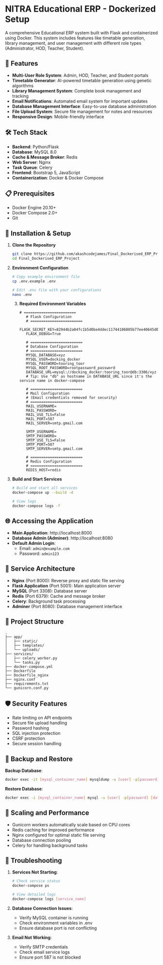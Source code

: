 # NITRA Educational ERP - Dockerized Setup

A comprehensive Educational ERP system built with Flask and containerized using Docker. This system includes features like timetable generation, library management, and user management with different role types (Administrator, HOD, Teacher, Student).

## 🚀 Features

- **Multi-User Role System**: Admin, HOD, Teacher, and Student portals
- **Timetable Generator**: AI-powered timetable generation using genetic algorithms
- **Library Management System**: Complete book management and tracking
- **Email Notifications**: Automated email system for important updates
- **Database Management Interface**: Easy-to-use database administration
- **File Upload System**: Secure file management for notes and resources
- **Responsive Design**: Mobile-friendly interface

## 🛠 Tech Stack

- **Backend**: Python/Flask
- **Database**: MySQL 8.0
- **Cache & Message Broker**: Redis
- **Web Server**: Nginx
- **Task Queue**: Celery
- **Frontend**: Bootstrap 5, JavaScript
- **Containerization**: Docker & Docker Compose

## 📋 Prerequisites

- Docker Engine 20.10+
- Docker Compose 2.0+
- Git

## 🔧 Installation & Setup

1. **Clone the Repository**
   ```bash
   git clone https://github.com/akashcodejames/Final_Dockerised_ERP_Project.git
   cd Final_Dockerised_ERP_Project
   ```

2. **Environment Configuration**
   ```bash
   # Copy example environment file
   cp .env.example .env
   
   # Edit .env file with your configurations
   nano .env
   ```

   3. **Required Environment Variables**
      ```env
      # ========================
         # Flask Configuration
         # ========================
         FLASK_SECRET_KEY=82944b2a04fc1b5d0be4ddec11744106005b77ee40645d0142b5bb2bf1601f64
         FLASK_DEBUG=True
      
         # ========================
         # Database Configuration
         # ========================
         MYSQL_DATABASE=xyz
         MYSQL_USER=docking_docker
         MYSQL_PASSWORD=tooring_toor
         MYSQL_ROOT_PASSWORD=rootpassword_password
         DATABASE_URL=mysql://docking_docker:tooring_toor@db:3306/xyz
         # Tip: Use "db" as hostname in DATABASE_URL since it's the service name in docker-compose
      
         # ========================
         # Mail Configuration
         # (Email credentials removed for security)
         # ========================
         MAIL_USERNAME=
         MAIL_PASSWORD=
         MAIL_USE_TLS=False
         MAIL_PORT=587
         MAIL_SERVER=smtp.gmail.com
      
         SMTP_USERNAME=
         SMTP_PASSWORD=
         SMTP_USE_TLS=False
         SMTP_PORT=587
         SMTP_SERVER=smtp.gmail.com
      
         # ========================
         # Redis Configuration
         # ========================
         REDIS_HOST=redis
      ```

4. **Build and Start Services**
   ```bash
   # Build and start all services
   docker-compose up --build -d
   
   # View logs
   docker-compose logs -f
   ```

## 🌐 Accessing the Application

- **Main Application**: http://localhost:8000
- **Database Admin (Adminer)**: http://localhost:8080
- **Default Admin Login**:
  - Email: `admin@example.com`
  - Password: `admin123`

## 🔌 Service Architecture

- **Nginx** (Port 8000): Reverse proxy and static file serving
- **Flask Application** (Port 5001): Main application server
- **MySQL** (Port 3308): Database server
- **Redis** (Port 6379): Cache and message broker
- **Celery**: Background task processing
- **Adminer** (Port 8080): Database management interface

## 📁 Project Structure

```
.
├── app/
│   ├── static/
│   ├── templates/
│   └── uploads/
├── services/
│   ├── celery_worker.py
│   └── tasks.py
├── docker-compose.yml
├── Dockerfile
├── Dockerfile_nginx
├── nginx.conf
├── requirements.txt
└── gunicorn.conf.py
```

## 🛡 Security Features

- Rate limiting on API endpoints
- Secure file upload handling
- Password hashing
- SQL injection protection
- CSRF protection
- Secure session handling

## 💾 Backup and Restore

**Backup Database**:
```bash
docker exec -it [mysql_container_name] mysqldump -u [user] -p[password] [database_name] > backup.sql
```

**Restore Database**:
```bash
docker exec -i [mysql_container_name] mysql -u [user] -p[password] [database_name] < backup.sql
```

## 🔄 Scaling and Performance

- Gunicorn workers automatically scale based on CPU cores
- Redis caching for improved performance
- Nginx configured for optimal static file serving
- Database connection pooling
- Celery for handling background tasks

## 🐛 Troubleshooting

1. **Services Not Starting**:
   ```bash
   # Check service status
   docker-compose ps
   
   # View detailed logs
   docker-compose logs [service_name]
   ```

2. **Database Connection Issues**:
   - Verify MySQL container is running
   - Check environment variables in .env
   - Ensure database port is not conflicting

3. **Email Not Working**:
   - Verify SMTP credentials
   - Check email service logs
   - Ensure port 587 is not blocked

   